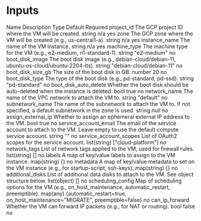 # Inputs

Name	Description	Type	Default	Required
project_id	The GCP project ID where the VM will be created.	string	n/a	yes
zone	The GCP zone where the VM will be created (e.g., us-central1-a).	string	n/a	yes
instance_name	The name of the VM instance.	string	n/a	yes
machine_type	The machine type for the VM (e.g., e2-medium, n1-standard-1).	string	"e2-medium"	no
boot_disk_image	The boot disk image (e.g., debian-cloud/debian-11, ubuntu-os-cloud/ubuntu-2204-lts).	string	"debian-cloud/debian-11"	no
boot_disk_size_gb	The size of the boot disk in GB.	number	20	no
boot_disk_type	The type of the boot disk (e.g., pd-standard, pd-ssd).	string	"pd-standard"	no
boot_disk_auto_delete	Whether the boot disk should be auto-deleted when the instance is deleted.	bool	true	no
network_name	The name of the VPC network to attach the VM to.	string	"default"	no
subnetwork_name	The name of the subnetwork to attach the VM to. If not specified, a default subnetwork in the zone is used.	string	null	no
assign_external_ip	Whether to assign an ephemeral external IP address to the VM.	bool	true	no
service_account_email	The email of the service account to attach to the VM. Leave empty to use the default compute service account.	string	""	no
service_account_scopes	List of OAuth2 scopes for the service account.	list(string)	["cloud-platform"]	no
network_tags	List of network tags applied to the VM, used for firewall rules.	list(string)	[]	no
labels	A map of key/value labels to assign to the VM instance.	map(string)	{}	no
metadata	A map of key/value metadata to set on the VM instance (e.g., for startup-script, ssh-keys).	map(string)	{}	no
additional_disks	List of additional data disks to attach to the VM. See object structure below.	list(object)	[]	no
scheduling_config	Map of scheduling options for the VM (e.g., on_host_maintenance, automatic_restart, preemptible).	map(any)	{automatic_restart=true, on_host_maintenance="MIGRATE", preemptible=false}	no
can_ip_forward	Whether the VM can forward IP packets (e.g., for NAT or routing).	bool	false	no